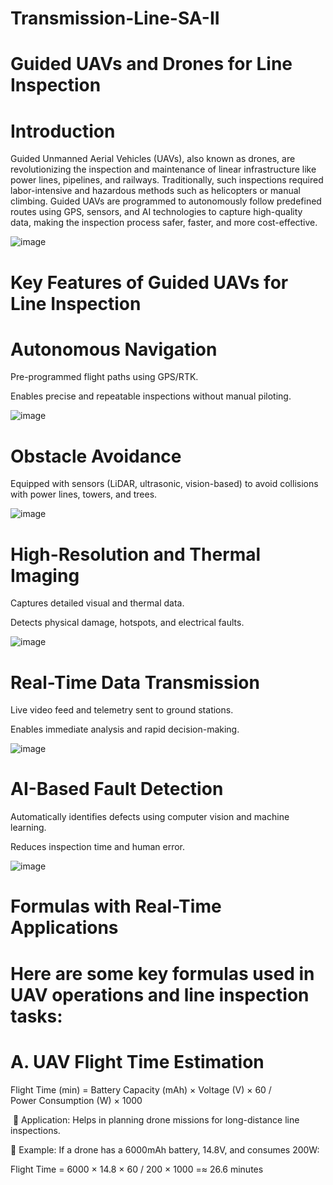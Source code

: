 # Transmission-Line-SA-II

# Guided UAVs and Drones for Line Inspection 

# Introduction

Guided Unmanned Aerial Vehicles (UAVs), also known as drones, are revolutionizing the inspection and maintenance of linear infrastructure like power lines, pipelines, and railways. Traditionally, such inspections required labor-intensive and hazardous methods such as helicopters or manual climbing. Guided UAVs are programmed to autonomously follow predefined routes using GPS, sensors, and AI technologies to capture high-quality data, making the inspection process safer, faster, and more cost-effective.

![image](https://github.com/user-attachments/assets/820cd0a3-2af8-48ed-a1b8-8163a86be4ba)

# Key Features of Guided UAVs for Line Inspection

 #  Autonomous Navigation

Pre-programmed flight paths using GPS/RTK.

Enables precise and repeatable inspections without manual piloting.

![image](https://github.com/user-attachments/assets/6b024817-9cd1-415f-979e-05e20f2b5a5c)

 # Obstacle Avoidance
 
Equipped with sensors (LiDAR, ultrasonic, vision-based) to avoid collisions with power lines, towers, and trees.

![image](https://github.com/user-attachments/assets/91da8186-1629-4b23-ae71-d0c593a2182f)

 # High-Resolution and Thermal Imaging
 
Captures detailed visual and thermal data.

Detects physical damage, hotspots, and electrical faults.

![image](https://github.com/user-attachments/assets/ddf1935c-2f16-4ce6-a2c8-dcde11425bf2)


 # Real-Time Data Transmission
 
Live video feed and telemetry sent to ground stations.

Enables immediate analysis and rapid decision-making.

![image](https://github.com/user-attachments/assets/69d8fa02-4434-4f64-ac34-22539e643b62)


 # AI-Based Fault Detection
 
Automatically identifies defects using computer vision and machine learning.

Reduces inspection time and human error.

![image](https://github.com/user-attachments/assets/724a14d0-8cfa-4185-add5-5527c8e562c1)

# Formulas with Real-Time Applications

 # Here are some key formulas used in UAV operations and line inspection tasks:

  # A. UAV Flight Time Estimation
  
Flight Time (min) = Battery Capacity (mAh) × Voltage (V) × 60 / Power Consumption (W) × 1000

​
🔹 Application: Helps in planning drone missions for long-distance line inspections.


🔹 Example: If a drone has a 6000mAh battery, 14.8V, and consumes 200W:


Flight Time = 6000 × 14.8 × 60 / 200 × 1000 =≈ 26.6 minutes

